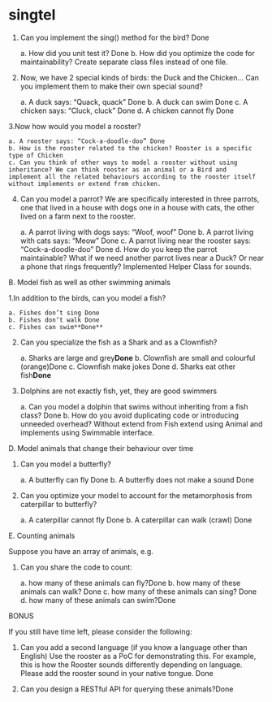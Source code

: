 # singtel
1. Can you implement the sing() method for the bird? Done

    a. How did you unit test it? Done
    b. How did you optimize the code for maintainability? Create separate class files instead of one file.

2. Now, we have 2 special kinds of birds: the Duck and the Chicken... Can you implement them to make their own special sound?

    a. A duck says: “Quack, quack” Done
    b. A duck can swim Done
    c. A chicken says: “Cluck, cluck” Done
    d. A chicken cannot fly Done

3.Now how would you model a rooster?

    a. A rooster says: “Cock-a-doodle-doo” Done
    b. How is the rooster related to the chicken? Rooster is a specific type of Chicken
    c. Can you think of other ways to model a rooster without using inheritance? We can think rooster as an animal or a Bird and                implement all the related behaviours according to the rooster itself without implements or extend from chicken.

4. Can you model a parrot? We are specifically interested in three parrots, one that lived in a house with dogs one in a house with cats, the other lived on a farm next to the rooster.

    a. A parrot living with dogs says: “Woof, woof” Done
    b. A parrot living with cats says: “Meow” Done
    c. A parrot living near the rooster says: “Cock-a-doodle-doo” Done d. How do you keep the parrot maintainable? What if we need              another parrot lives near a Duck? Or near a phone that rings frequently? Implemented Helper Class for sounds.

B. Model fish as well as other swimming animals

1.In addition to the birds, can you model a fish?

    a. Fishes don’t sing Done
    b. Fishes don’t walk Done
    c. Fishes can swim**Done**

2. Can you specialize the fish as a Shark and as a Clownfish?

    a. Sharks are large and grey**Done**
    b. Clownfish are small and colourful (orange)Done
    c. Clownfish make jokes Done
    d. Sharks eat other fish**Done**

3. Dolphins are not exactly fish, yet, they are good swimmers

    a. Can you model a dolphin that swims without inheriting from a fish class? Done
    b. How do you avoid duplicating code or introducing unneeded overhead? Without extend from Fish extend using Animal and implements          using Swimmable interface.

D. Model animals that change their behaviour over time

1. Can you model a butterfly?

    a. A butterfly can fly Done 
    b. A butterfly does not make a sound Done

2. Can you optimize your model to account for the metamorphosis from caterpillar to butterfly?

    a. A caterpillar cannot fly Done
    b. A caterpillar can walk (crawl) Done

E. Counting animals

Suppose you have an array of animals, e.g.

1. Can you share the code to count:

    a. how many of these animals can fly?Done
    b. how many of these animals can walk? Done
    c. how many of these animals can sing? Done
    d. how many of these animals can swim?Done

BONUS

If you still have time left, please consider the following:

1. Can you add a second language (if you know a language other than English) Use the rooster as a PoC for demonstrating this. For           example, this is how the Rooster sounds differently depending on language. Please add the rooster sound in your native tongue. Done

2. Can you design a RESTful API for querying these animals?Done
